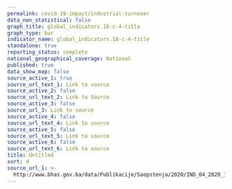 ```yaml
---
permalink: covid-19-impact/industrial-turnover
data_non_statistical: false
graph_title: global_indicators.18-c-4-title
graph_type: bar
indicator_name: global_indicators.18-c-4-title
standalone: true
reporting_status: complete
national_geographical_coverage: National
published: true
data_show_map: false
source_active_1: true
source_url_text_1: Link to source
source_active_2: false
source_url_text_2: Link to Source
source_active_3: false
source_url_3: Link to source
source_active_4: false
source_url_text_4: Link to source
source_active_5: false
source_url_text_5: Link to source
source_active_6: false
source_url_text_6: Link to source
title: Untitled
sort: d
source_url_1: >-
  http://www.bhas.gov.ba/data/Publikacije/Saopstenja/2020/IND_04_2020_11_0_BS.pdf
---
```

